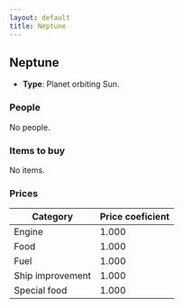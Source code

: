 ```yaml
---
layout: default
title: Neptune
---
```


## Neptune
* **Type**: Planet orbiting Sun.
### People
No people.
### Items to buy
No items.
### Prices
| Category | Price coeficient |
|----------|------------------|
| Engine | 1.000 |
| Food | 1.000 |
| Fuel | 1.000 |
| Ship improvement | 1.000 |
| Special food | 1.000 |
